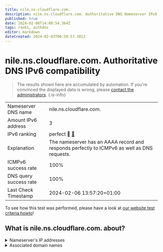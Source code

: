 ```yaml
---
title: nile.ns.cloudflare.com.
description: nile.ns.cloudflare.com. Authoritative DNS Nameserver IPv6 compatibility
published: true
date: 2024-02-06T14:08:54.364Z
tags: rank1, authdns
editor: markdown
dateCreated: 2024-02-03T00:50:57.381Z
---
```


# nile.ns.cloudflare.com. Authoritative DNS IPv6 compatibility

> The results shown here are accumulated by automation. If you're convinced the displayed data is wrong, please [contact the administrators](/howto/chat). 
{.is-info}




|   |   |
| - | - |
| Nameserver DNS name | nile.ns.cloudflare.com.
| Amount IPv6 address | 3
| IPv6 ranking | perfect :1st_place_medal: [🔗](/howto/ranking) |
| Explanation | The nameserver has an AAAA record and responds perfectly to ICMPv6 as well as DNS requests. |
| ICMPv6 success rate | 100%|
| DNS query success rate | 100% |
| Last Check Timestamp | 2024-02-06 13:57:20+01:00 |

To see how this test was performed, please have a look at [our website test criteria howto](/howto/testcriteria/authdns)!


## What is nile.ns.cloudflare.com. about?




<details>
<summary>Nameserver's IP addresses</summary>

2803:f800:50::6ca2:c1d6

2a06:98c1:50::ac40:21d6

2606:4700:58::adf5:3bd6

</details>



<details>
<summary>Associated domain names</summary>

namu.wiki

</details>
